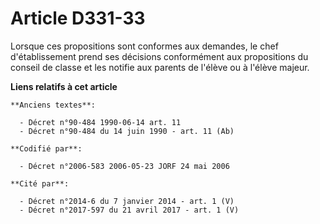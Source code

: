 # Article D331-33

Lorsque ces propositions sont conformes aux demandes, le chef d'établissement prend ses décisions conformément aux
propositions du conseil de classe et les notifie aux parents de l'élève ou à l'élève majeur.

**Liens relatifs à cet article**

	**Anciens textes**:

	  - Décret n°90-484 1990-06-14 art. 11
	  - Décret n°90-484 du 14 juin 1990 - art. 11 (Ab)

	**Codifié par**:

	  - Décret n°2006-583 2006-05-23 JORF 24 mai 2006

	**Cité par**:

	  - Décret n°2014-6 du 7 janvier 2014 - art. 1 (V)
	  - Décret n°2017-597 du 21 avril 2017 - art. 1 (V)
